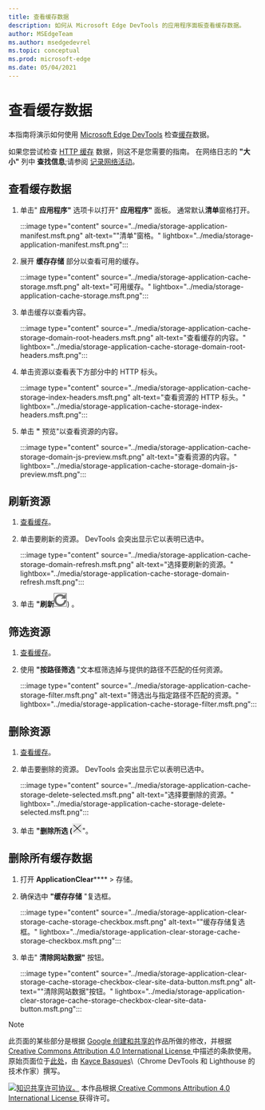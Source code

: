 ```yaml
---
title: 查看缓存数据
description: 如何从 Microsoft Edge DevTools 的应用程序面板查看缓存数据。
author: MSEdgeTeam
ms.author: msedgedevrel
ms.topic: conceptual
ms.prod: microsoft-edge
ms.date: 05/04/2021
---
```

<!-- Copyright Kayce Basques

   Licensed under the Apache License, Version 2.0 (the "License");
   you may not use this file except in compliance with the License.
   You may obtain a copy of the License at

       https://www.apache.org/licenses/LICENSE-2.0

   Unless required by applicable law or agreed to in writing, software
   distributed under the License is distributed on an "AS IS" BASIS,
   WITHOUT WARRANTIES OR CONDITIONS OF ANY KIND, either express or implied.
   See the License for the specific language governing permissions and
   limitations under the License.  -->
# <a name="view-cache-data"></a>查看缓存数据

本指南将演示如何使用 [Microsoft Edge DevTools](../../devtools-guide-chromium/index.md) 检查[缓存](https://developer.mozilla.org/docs/Web/API/Cache)数据。

如果您尝试检查 [HTTP 缓存](https://developer.mozilla.org/docs/Web/HTTP/Caching) 数据，则这不是您需要的指南。  在网络日志的 **"大小"** 列中 **查找信息**;请参阅 [记录网络活动](../network/index.md#log-network-activity)。


<!-- ====================================================================== -->
## <a name="view-cache-data"></a>查看缓存数据

1. 单击" **应用程序"** 选项卡以打开" **应用程序"** 面板。  通常默认**清单**窗格打开。

   :::image type="content" source="../media/storage-application-manifest.msft.png" alt-text="&quot;清单&quot;窗格。" lightbox="../media/storage-application-manifest.msft.png":::

1. 展开 **缓存存储** 部分以查看可用的缓存。

   :::image type="content" source="../media/storage-application-cache-storage.msft.png" alt-text="可用缓存。" lightbox="../media/storage-application-cache-storage.msft.png":::

1. 单击缓存以查看内容。

   :::image type="content" source="../media/storage-application-cache-storage-domain-root-headers.msft.png" alt-text="查看缓存的内容。" lightbox="../media/storage-application-cache-storage-domain-root-headers.msft.png":::

1. 单击资源以查看表下方部分中的 HTTP 标头。

   :::image type="content" source="../media/storage-application-cache-storage-index-headers.msft.png" alt-text="查看资源的 HTTP 标头。" lightbox="../media/storage-application-cache-storage-index-headers.msft.png":::

1. 单击 **"** 预览"以查看资源的内容。

   :::image type="content" source="../media/storage-application-cache-storage-domain-js-preview.msft.png" alt-text="查看资源的内容。" lightbox="../media/storage-application-cache-storage-domain-js-preview.msft.png":::


<!-- ====================================================================== -->
## <a name="refresh-a-resource"></a>刷新资源

1. [查看缓存](#view-cache-data)。
1. 单击要刷新的资源。  DevTools 会突出显示它以表明已选中。

   :::image type="content" source="../media/storage-application-cache-storage-domain-refresh.msft.png" alt-text="选择要刷新的资源。" lightbox="../media/storage-application-cache-storage-domain-refresh.msft.png":::

1. 单击 **"刷新**![ (刷新"。](../media/refresh-icon.msft.png)) 。


<!-- ====================================================================== -->
## <a name="filter-resources"></a>筛选资源

1. [查看缓存](#view-cache-data)。

1. 使用 **"按路径筛选** "文本框筛选掉与提供的路径不匹配的任何资源。

   :::image type="content" source="../media/storage-application-cache-storage-filter.msft.png" alt-text="筛选出与指定路径不匹配的资源。" lightbox="../media/storage-application-cache-storage-filter.msft.png":::


<!-- ====================================================================== -->
## <a name="delete-a-resource"></a>删除资源

1. [查看缓存](#view-cache-data)。

1. 单击要删除的资源。  DevTools 会突出显示它以表明已选中。

   :::image type="content" source="../media/storage-application-cache-storage-delete-selected.msft.png" alt-text="选择要删除的资源。" lightbox="../media/storage-application-cache-storage-delete-selected.msft.png":::

1. 单击 **"删除所选 (**!["，然后单击"删除所选) ](../media/delete-icon.msft.png)"。


<!-- ====================================================================== -->
## <a name="delete-all-cache-data"></a>删除所有缓存数据

1. 打开 **ApplicationClear****** >  存储。

1. 确保选中 **"缓存存储** "复选框。

   :::image type="content" source="../media/storage-application-clear-storage-cache-storage-checkbox.msft.png" alt-text="&quot;缓存存储复选框。" lightbox="../media/storage-application-clear-storage-cache-storage-checkbox.msft.png":::

1. 单击" **清除网站数据"** 按钮。

   :::image type="content" source="../media/storage-application-clear-storage-cache-storage-checkbox-clear-site-data-button.msft.png" alt-text="&quot;清除网站数据&quot;按钮。" lightbox="../media/storage-application-clear-storage-cache-storage-checkbox-clear-site-data-button.msft.png":::


<!-- ====================================================================== -->
> [!NOTE]
> 此页面的某些部分是根据 [Google 创建和共享的](https://developers.google.com/terms/site-policies)作品所做的修改，并根据[ Creative Commons Attribution 4.0 International License ](https://creativecommons.org/licenses/by/4.0)中描述的条款使用。
> 原始页面位于[此处](https://developers.google.com/web/tools/chrome-devtools/storage/cache)，由 [Kayce Basques](https://developers.google.com/web/resources/contributors#kayce-basques)\（Chrome DevTools 和 Lighthouse 的技术作家）撰写。

[![知识共享许可协议。](https://i.creativecommons.org/l/by/4.0/88x31.png)](https://creativecommons.org/licenses/by/4.0)
本作品根据[ Creative Commons Attribution 4.0 International License ](https://creativecommons.org/licenses/by/4.0)获得许可。
